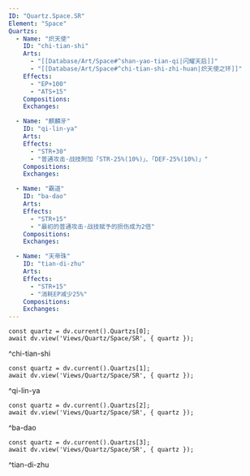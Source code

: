 ```yaml
---
ID: "Quartz.Space.SR"
Element: "Space"
Quartzs:
  - Name: "炽天使"
    ID: "chi-tian-shi"
    Arts:
      - "[[Database/Art/Space#^shan-yao-tian-qi|闪耀天启]]"
      - "[[Database/Art/Space#^chi-tian-shi-zhi-huan|炽天使之环]]"
    Effects:
      - "EP+100"
      - "ATS+15"
    Compositions:
    Exchanges:

  - Name: "麒麟牙"
    ID: "qi-lin-ya"
    Arts:
    Effects:
      - "STR+30"
      - "普通攻击·战技附加「STR-25%(10%)」、「DEF-25%(10%)」"
    Compositions:
    Exchanges:

  - Name: "霸道"
    ID: "ba-dao"
    Arts:
    Effects:
      - "STR+15"
      - "最初的普通攻击·战技赋予的损伤成为2倍"
    Compositions:
    Exchanges:

  - Name: "天帝珠"
    ID: "tian-di-zhu"
    Arts:
    Effects:
      - "STR+15"
      - "消耗EP减少25%"
    Compositions:
    Exchanges:
---
```

```dataviewjs
const quartz = dv.current().Quartzs[0];
await dv.view('Views/Quartz/Space/SR', { quartz });
```
^chi-tian-shi

```dataviewjs
const quartz = dv.current().Quartzs[1];
await dv.view('Views/Quartz/Space/SR', { quartz });
```
^qi-lin-ya

```dataviewjs
const quartz = dv.current().Quartzs[2];
await dv.view('Views/Quartz/Space/SR', { quartz });
```
^ba-dao

```dataviewjs
const quartz = dv.current().Quartzs[3];
await dv.view('Views/Quartz/Space/SR', { quartz });
```
^tian-di-zhu